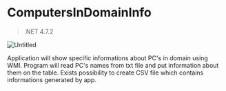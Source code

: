 # ComputersInDomainInfo

> .NET 4.7.2

![Untitled](https://user-images.githubusercontent.com/26824257/103583836-bf0eef80-4ee0-11eb-9ca7-c12dae97fa5e.png)

Application will show specific informations about PC's in domain using WMI. Program will read PC's names from txt file and put information about them on the table. Exists possibility to create CSV file which contains informations generated by app.
